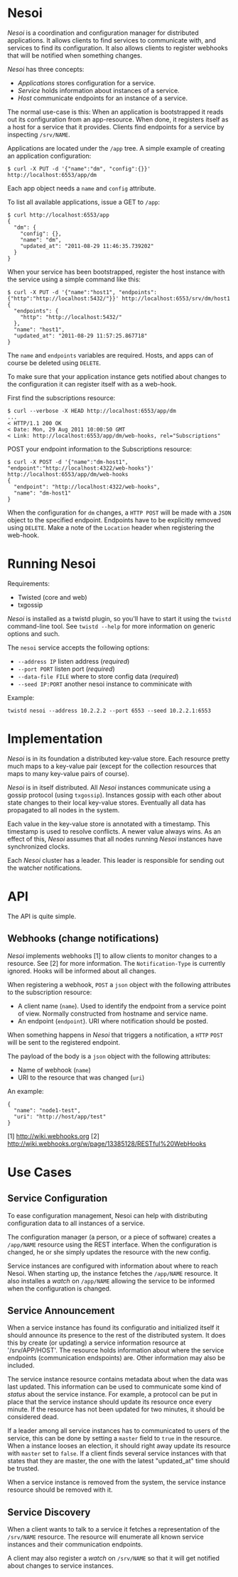 # Nesoi #

_Nesoi_ is a coordination and configuration manager for distributed
applications.  It allows clients to find services to communicate with,
and services to find its configuration.  It also allows clients to
register webhooks that will be notified when something changes.

_Nesoi_ has three concepts:

 * _Applications_ stores configuration for a service.
 * _Service_ holds information about instances of a service.
 * _Host_ communicate endpoints for an instance of a service.

The normal use-case is this: When an application is bootstrapped it
reads out its configuration from an app-resource.  When done, it
registers itself as a host for a service that it provides.  Clients
find endpoints for a service by inspecting `/srv/NAME`.

Applications are located under the `/app` tree.  A simple example
of creating an application configuration:

    $ curl -X PUT -d '{"name":"dm", "config":{}}' http://localhost:6553/app/dm

Each app object needs a `name` and `config` attribute.

To list all available applications, issue a GET to `/app`:

    $ curl http://localhost:6553/app
    {
      "dm": {
        "config": {},
        "name": "dm",
        "updated_at": "2011-08-29 11:46:35.739202"
      }
    }

When your service has been bootstrapped, register the host instance
with the service using a simple command like this:

    $ curl -X PUT -d '{"name":"host1", "endpoints":{"http":"http://localhost:5432/"}}' http://localhost:6553/srv/dm/host1
    {
      "endpoints": {
        "http": "http://localhost:5432/"
      },
      "name": "host1",
      "updated_at": "2011-08-29 11:57:25.867718"
    }

The `name` and `endpoints` variables are required. Hosts, and apps can
of course be deleted using `DELETE`.

To make sure that your application instance gets notified about
changes to the configuration it can register itself with as a
web-hook.

First find the subscriptions resource:

    $ curl --verbose -X HEAD http://localhost:6553/app/dm
    ...
    < HTTP/1.1 200 OK
    < Date: Mon, 29 Aug 2011 10:00:50 GMT
    < Link: http://localhost:6553/app/dm/web-hooks, rel="Subscriptions"

POST your endpoint information to the Subscriptions resource:

    $ curl -X POST -d '{"name":"dm-host1", "endpoint":"http://localhost:4322/web-hooks"}' http://localhost:6553/app/dm/web-hooks
    {
      "endpoint": "http://localhost:4322/web-hooks",
      "name": "dm-host1"
    }

When the configuration for `dm` changes, a `HTTP POST` will be made
with a `JSON` object to the specified endpoint.  Endpoints have to be
explicitly removed using `DELETE`.  Make a note of the `Location`
header when registering the web-hook.

# Running Nesoi #

Requirements:

 - Twisted (core and web)
 - txgossip

_Nesoi_ is installed as a twistd plugin, so you'll have to start it
using the `twistd` command-line tool.  See `twistd --help` for more
information on generic options and such.

The `nesoi` service accepts the following options:

 - `--address IP` listen address (*required*)
 - `--port PORT` listen port (*required*)
 - `--data-file FILE` where to store config data (*required*)
 - `--seed IP:PORT` another nesoi instance to comminicate with

Example:

    twistd nesoi --address 10.2.2.2 --port 6553 --seed 10.2.2.1:6553

# Implementation #

_Nesoi_ is in its foundation a distributed key-value store.  Each
resource pretty much maps to a key-value pair (except for the
collection resources that maps to many key-value pairs of course).

_Nesoi_ is in itself distributed.  All _Nesoi_ instances communicate
using a gossip protocol (using `txgossip`).  Instances gossip with
each other about state changes to their local key-value stores.
Eventually all data has propagated to all nodes in the system.

Each value in the key-value store is annotated with a timestamp.  This
timestamp is used to resolve conflicts.  A newer value always wins.
As an effect of this, _Nesoi_ assumes that all nodes running _Nesoi_
instances have synchronized clocks.

Each _Nesoi_ cluster has a leader.  This leader is responsible for
sending out the watcher notifications.

# API #

The API is quite simple.

## Webhooks (change notifications) ##

_Nesoi_ implements webhooks [1] to allow clients to monitor changes to
a resource.  See [2] for more information.  The `Notification-Type` is
currently ignored.  Hooks will be informed about all changes.

When registering a webhook, `POST` a `json` object with the following
attributes to the subscription resource:

 * A client name (`name`).  Used to identify the endpoint from a
   service point of view.  Normally constructed from hostname and
   service name.
 * An endpoint (`endpoint`).  URI where notification should be posted.

When something happens in _Nesoi_ that triggers a notification, a
`HTTP` `POST` will be sent to the registered endpoint.

The payload of the body is a `json` object with the following
attributes:

 * Name of webhook (`name`)
 * URI to the resource that was changed (`uri`)

An example:

    {
      "name": "node1-test",
      "uri": "http://host/app/test"
    }

 [1] http://wiki.webhooks.org
 [2] http://wiki.webhooks.org/w/page/13385128/RESTful%20WebHooks

# Use Cases #

## Service Configuration ##

To ease configuration management, Nesoi can help with distributing
configuration data to all instances of a service.

The configuration manager (a person, or a piece of software) creates a
`/app/NAME` resource using the REST interface.  When the configuration
is changed, he or she simply updates the resource with the new config.

Service instances are configured with information about where to reach
Nesoi.  When starting up, the instance fetches the `/app/NAME`
resource.  It also installes a _watch_ on `/app/NAME` allowing the
service to be informed when the configuration is changed.

## Service Announcement ##

When a service instance has found its configuratio and initialized
itself it should announce its presence to the rest of the distributed
system.  It does this by create (or updating) a service information
resource at '/srv/APP/HOST'.  The resource holds information about
where the service endpoints (communication endspoints) are.  Other
information may also be included.  

The service instance resource contains metadata about when the data
was last updated.  This information can be used to communicate some
kind of _status_ about the service instance.  For example, a protocol
can be put in place that the service instance should update its
resource once every minute.  If the resource has not been updated for
two minutes, it should be considered dead.

If a leader among all service instances has to communicated to users
of the service, this can be done by setting a `master` field to `true`
in the resource.  When a instance looses an election, it should right
away update its resource with `master` set to `false`.  If a client
finds several service instances with that states that they are master,
the one with the latest "updated_at" time should be trusted.

When a service instance is removed from the system, the service
instance resource should be removed with it.

## Service Discovery ##

When a client wants to talk to a service it fetches a representation
of the `/srv/NAME` resource.  The resource will enumerate all known
service instances and their communication endpoints.

A client may also register a _watch_ on `/srv/NAME` so that it will
get notified about changes to service instances.

